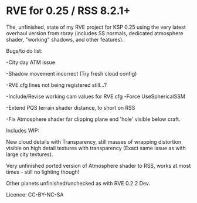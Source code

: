 RVE for 0.25 / RSS 8.2.1+
============

The, unfinished, state of my RVE project for KSP 0.25 using the very latest overhaul version from rbray (includes SS normals, dedicated atmosphere shader, "working" shadows, and other features).

Bugs/to do list:

-City day ATM issue

-Shadow movement incorrect (Try fresh cloud config)

-RVE.cfg lines not being registered still...?

-Include/Revise working cam values for RVE.cfg
-Force UseSphericalSSM

-Extend PQS terrain shader distance, to short on RSS

-Fix Atmosphere shader far clipping plane end 'hole' visible below craft.


Includes WIP:

New cloud details with Transparency, still masses of wrapping distortion visible on high detail textures with transparency (Exact same issue as with large city textures).

Very unfinished ported version of Atmosphere shader to RSS, works at most times - still no lighting though!

Other planets unfinished/unchecked as with RVE 0.2.2 Dev.

Licence: CC-BY-NC-SA
